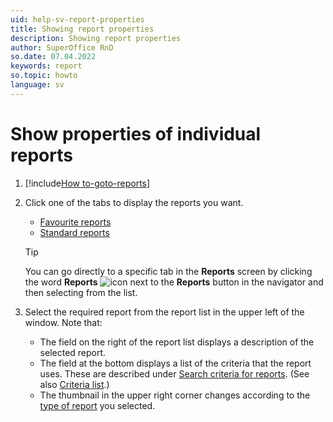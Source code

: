 ```yaml
---
uid: help-sv-report-properties
title: Showing report properties
description: Showing report properties
author: SuperOffice RnD
so.date: 07.04.2022
keywords: report
so.topic: howto
language: sv
---
```


# Show properties of individual reports

1. [!include[How to-goto-reports](includes/goto-reports.md)]

1. Click one of the tabs to display the reports you want.

    * [Favourite reports][5]
    * [Standard reports][1]

    > [!TIP]
    > You can go directly to a specific tab in the **Reports** screen by clicking the word **Reports** ![icon][img1] next to the **Reports** button in the navigator and then selecting from the list.

1. Select the required report from the report list in the upper left of the window. Note that:

    * The field on the right of the report list displays a description of the selected report.
    * The field at the bottom displays a list of the criteria that the report uses. These are described under [Search criteria for reports][2]. (See also [Criteria list][3].)
    * The thumbnail in the upper right corner changes according to the [type of report][4] you selected.

<!-- Referenced links -->
[1]: standard-reports.md#type
[2]: search-criteria/index.md
[3]: screen/index.md#criteria
[4]: index.md#report-types
[5]: favorites/index.md

<!-- Referenced images -->
[img1]: ../../../../common/icons/nav-dropdown-report.png

